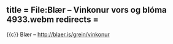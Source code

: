 title = File:Blær – Vinkonur vors og blóma 4933.webm
redirects =
---

{{c}} Blær – http://blaer.is/grein/vinkonur